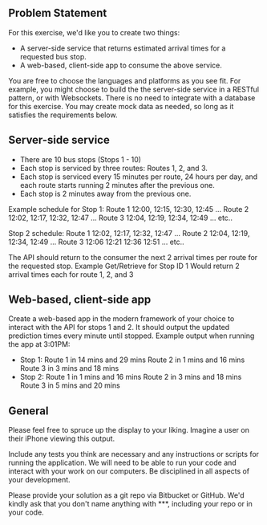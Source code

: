 
## Problem Statement
For this exercise, we'd like you to create two things:
* A server-side service that returns estimated arrival times for a requested bus stop.
* A web-based, client-side app to consume the above service.

You are free to choose the languages and platforms as you see fit. For example, you might choose to build the the server-side service in a RESTful pattern, or with Websockets. There is no need to integrate with a database for this exercise. You may create mock data as needed, so long as it satisfies the requirements below.

## Server-side service

* There are 10 bus stops (Stops 1 - 10)
* Each stop is serviced by three routes: Routes 1, 2, and 3.
* Each stop is serviced every 15 minutes per route, 24 hours per day, and each route starts running 2 minutes after the previous one.
* Each stop is 2 minutes away from the previous one.

Example schedule for Stop 1: Route 1 12:00, 12:15, 12:30, 12:45 ... Route 2 12:02, 12:17, 12:32, 12:47 ... Route 3 12:04, 12:19, 12:34, 12:49 ... etc..

Stop 2 schedule: Route 1 12:02, 12:17, 12:32, 12:47 ... Route 2 12:04, 12:19, 12:34, 12:49 ... Route 3 12:06 12:21 12:36 12:51 ... etc..


The API should return to the consumer the next 2 arrival times per route for the requested stop.
Example
Get/Retrieve for Stop ID 1
Would return 2 arrival times each for route 1, 2, and 3

## Web-based, client-side app
Create a web-based app in the modern framework of your choice to interact with the API for stops 1 and 2. It should output the updated prediction times every minute until stopped.
Example output when running the app at 3:01PM:

* Stop 1: Route 1 in 14 mins and 29 mins Route 2 in 1 mins and 16 mins Route 3 in 3 mins and 18 mins
* Stop 2: Route 1 in 1 mins and 16 mins Route 2 in 3 mins and 18 mins Route 3 in 5 mins and 20 mins

## General
Please feel free to spruce up the display to your liking. Imagine a user on their iPhone viewing this output.

Include any tests you think are necessary and any instructions or scripts for running the application. We will need to be able to run your code and interact with your work on our computers. Be disciplined in all aspects of your development.

Please provide your solution as a git repo via Bitbucket or GitHub. We'd kindly ask that you don't name anything with ***, including your repo or in your code.
